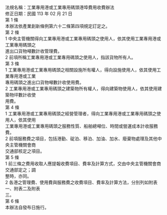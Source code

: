 法規名稱：工業專用港或工業專用碼頭港埠費用收費辦法  
修正日期：民國 113 年 02 月 21 日  
第 1 條  
本辦法依產業創新條例第六十二條第四項規定訂定之。  
第 2 條  
1 中央主管機關得向工業專用港或工業專用碼頭之使用人，依其使用工業專用港或工業專用碼頭之  
進出口貨物噸數計收管理費。  
2 前項所稱工業專用港或工業專用碼頭之使用人，指該貨物所有人。  
第 3 條  
1 工業專用港或工業專用碼頭之相關設施所有權人，得向設施使用人，依其使用工業專用港或工業  
專用碼頭之進出口貨物噸數計收使用費。  
2 工業專用港或工業專用碼頭之建築物所有權人，得向建築物使用人，依其使用建築物坪數計收使  
用費。  
第 4 條  
1 工業專用港或工業專用碼頭之經營管理者，得向工業專用港或工業專用碼頭之使用人，依其使用  
工業專用港或工業專用碼頭之服務性質、船舶總噸位、時間或營運成本計收服務費。  
2 前項服務費之項目，包括港勤、碇泊、移泊、加油、加水、廢棄物處理及其他中央主管機關會商  
交通部核定之項目。  
第 5 條  
1 前三條之費用收取人應提報收費項目、費率及計算方式，交由中央主管機關會商交通部定之；調  
整時，亦同。  
2 各港之管理費、使用費與服務費之收費項目、費率及計算方法，分別列如附表一、附表二及附表  
三。  
第 6 條  
本辦法自發布日施行。  


